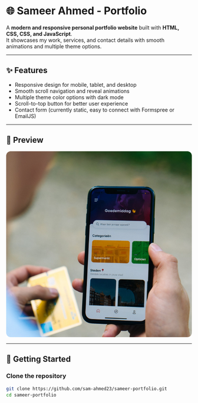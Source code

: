# 🌐 Sameer Ahmed - Portfolio

A **modern and responsive personal portfolio website** built with **HTML, CSS, CSS, and JavaScript**.  
It showcases my work, services, and contact details with smooth animations and multiple theme options.

---

## ✨ Features
- Responsive design for mobile, tablet, and desktop
- Smooth scroll navigation and reveal animations
- Multiple theme color options with dark mode
- Scroll-to-top button for better user experience
- Contact form (currently static, easy to connect with Formspree or EmailJS)

---
## 📸 Preview
![Portfolio Preview](./images/work-1.png)

---

## 🚀 Getting Started

### Clone the repository
```bash
git clone https://github.com/sam-ahmed23/sameer-portfolio.git
cd sameer-portfolio
